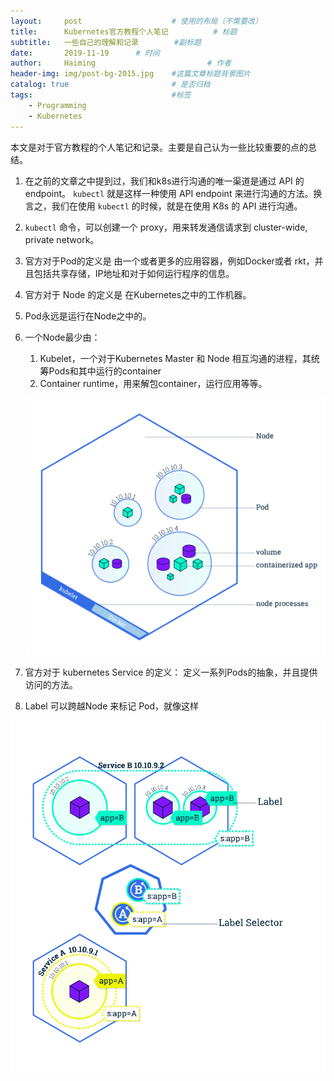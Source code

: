 ```yaml
---
layout:     post   				    # 使用的布局（不需要改）
title:      Kubernetes官方教程个人笔记  		# 标题 
subtitle:   一些自己的理解和记录        #副标题
date:       2019-11-19		# 时间
author:     Haiming 						# 作者
header-img: img/post-bg-2015.jpg 	#这篇文章标题背景图片
catalog: true 						# 是否归档
tags:								#标签
    - Programming
    - Kubernetes
---
```


本文是对于官方教程的个人笔记和记录。主要是自己认为一些比较重要的点的总结。

1. 在之前的文章之中提到过，我们和k8s进行沟通的唯一渠道是通过 API 的 endpoint。 `kubectl` 就是这样一种使用 API endpoint 来进行沟通的方法。换言之，我们在使用 `kubectl` 的时候，就是在使用 K8s 的 API 进行沟通。

2. `kubectl` 命令，可以创建一个 proxy，用来转发通信请求到 cluster-wide, private network。 

3. 官方对于Pod的定义是 由一个或者更多的应用容器，例如Docker或者 rkt，并且包括共享存储，IP地址和对于如何运行程序的信息。 

4. 官方对于 Node 的定义是 在Kubernetes之中的工作机器。

5. Pod永远是运行在Node之中的。

6. 一个Node最少由：

   1. Kubelet，一个对于Kubernetes Master 和 Node 相互沟通的进程，其统筹Pods和其中运行的container
   2. Container runtime，用来解包container，运行应用等等。

   ![img](/img/module_03_nodes.svg)

7. 官方对于 kubernetes Service 的定义： 定义一系列Pods的抽象，并且提供访问的方法。

8. Label 可以跨越Node 来标记 Pod，就像这样

![img](/img/module_04_labels.svg)

